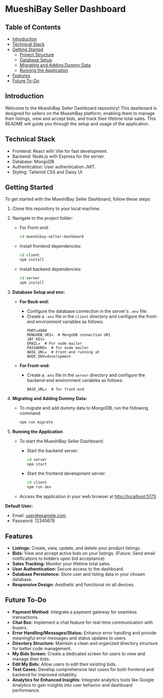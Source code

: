 # MueshiBay Seller Dashboard

## Table of Contents
- [Introduction](#introduction)
- [Technical Stack](#technical-stack)
- [Getting Started](#getting-started)
  - [Project Structure](#project-structure)
  - [Database Setup](#database-setup)
  - [Migrating and Adding Dummy Data](#migrating-and-adding-dummy-data)
  - [Running the Application](#running-the-application)
- [Features](#features)
- [Future To-Do](#future-to-do)

## Introduction
Welcome to the MueshiBay Seller Dashboard repository! This dashboard is designed for sellers on the MueshiBay platform, enabling them to manage their listings, view and accept bids, and track their lifetime total sales. This README will guide you through the setup and usage of the application.

## Technical Stack
- Frontend: React with Vite for fast development.
- Backend: Node.js with Express for the server.
- Database: MongoDB
- Authentication: User authentication JWT.
- Styling: Tailwind CSS and Daisy UI

## Getting Started
To get started with the MueshiBay Seller Dashboard, follow these steps:

1. Clone this repository to your local machine.

2. Navigate to the project folder:

   - For Front-end:
     ```bash
     cd mueshibay-seller-dashboard
     ```

   - Install frontend dependencies:
     ```bash
     cd client
     npm install
     ```

   - Install backend dependencies:
     ```bash
     cd server
     npm install
     ```

3. **Database Setup and env:**

   - **For Back-end:**

     - Configure the database connection in the server's `.env` file:
     - Create a `.env` file in the `client` directory and configure the front-end environment variables as follows:
       ```env
       PORT=4000
       MONGODB_URI=  # MongoDB connection URI
       JWT_KEY=
       EMAIL=  # For node mailer
       PASSWORD=  # for node mailer
       BASE_URL=  # Front-end running at
       NODE_ENV=development
       ```

   - **For Front-end:**

     - Create a `.env` file in the `server` directory and configure the backend-end environment variables as follows:
       ```env
       BASE_URL=  # for front-end
       ```

4. **Migrating and Adding Dummy Data:**

   - To migrate and add dummy data to MongoDB, run the following command:
     ```bash
     npm run migrate
     ```

5. **Running the Application**

   - To start the MueshiBay Seller Dashboard:

     - Start the backend server:
       ```bash
       cd server
       npm start
       ```

     - Start the frontend development server:
       ```bash
       cd client
       npm run dev
       ```

   - Access the application in your web browser at [http://localhost:5173](http://localhost:5173).

**Default User:**
- Email: user@example.com
- Password: 12345678

## Features
- **Listings:** Create, view, update, and delete your product listings.
- **Bids:** View and accept active bids on your listings. (Future: Send email notifications to bidders upon bid acceptance)
- **Sales Tracking:** Monitor your lifetime total sales.
- **User Authentication:** Secure access to the dashboard.
- **Database Persistence:** Store user and listing data in your chosen database.
- **Responsive Design:** Aesthetic and functional on all devices.

## Future To-Do
- **Payment Method:** Integrate a payment gateway for seamless transactions.
- **Chat Box:** Implement a chat feature for real-time communication with buyers.
- **Error Handling/Messages/Status:** Enhance error handling and provide meaningful error messages and status updates to users.
- **Directory Structure:** Maintain a clean and organized directory structure for better code management.
- **My Bids Screen:** Create a dedicated screen for users to view and manage their bids.
- **Edit My Bids:** Allow users to edit their existing bids.
- **Test Cases:** Develop comprehensive test cases for both frontend and backend for improved reliability.
- **Analytics for Enhanced Insights:** Integrate analytics tools like Google Analytics to gain insights into user behavior and dashboard performance.
